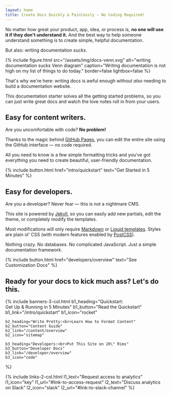 ```yaml
---
layout: home
title: Create Docs Quickly & Painlessly — No Coding Required!
---
```

No matter how great your product, app, idea, or process is, **no one will use it if they don't understand it.** And the best way to help someone understand something is to create simple, helpful documentation.

But also: writing documentation _sucks_.

{%
  include figure.html
  src="/assets/img/docs-venn.svg"
  alt="writing documentation sucks Venn diagram"
  caption="Writing documentation is not high on my list of things to do today."
  border=false
  lightbox=false
%}

That's why we're here: writing docs is awful enough without _also_ needing to build a documentation website.

This documentation starter solves all the getting started problems, so you can just write great docs and watch the love notes roll in from your users.

## Easy for content writers.

Are you uncomfortable with code? **No problem!**

Thanks to the magic behind [GitHub Pages](https://pages.github.com/), you can edit the entire site using the GitHub interface — no code required.

All you need to know is a few simple formatting tricks and you've got everything you need to create beautiful, user-friendly documentation.

{% include button.html
    href="intro/quickstart"
    text="Get Started in 5 Minutes"
%}

## Easy for developers.

Are you a developer? Never fear — this is not a nightmare CMS.

This site is powered by [Jekyll](http://jekyllrb.com), so you can easily add new partials, edit the theme, or completely modify the templates.

Most modifications will only require [Markdown](https://daringfireball.net/projects/markdown/) or [Liquid templates](http://shopify.github.io/liquid/). Styles are plain ol' CSS (with modern features enabled by [PostCSS](http://postcss.org/)).

Nothing crazy. No databases. No complicated JavaScript. Just a simple documentation framework.

{% include button.html
    href="developers/overview"
    text="See Customization Docs"
%}

## Ready for your docs to kick much ass? Let's do this.

{% include banners-3-col.html
    b1_heading="Quickstart:<br>Get Up & Running in 5 Minutes"
    b1_button="Read the Quickstart"
    b1_link="/intro/quickstart"
    b1_icon="rocket"

    b2_heading="Write Pretty:<br>Learn How to Format Content"
    b2_button="Content Guide"
    b2_link="/content/overview"
    b2_icon="sitemap"

    b3_heading="Developers:<br>Put This Site on 20\" Rims"
    b3_button="Developer Docs"
    b3_link="/developer/overview"
    b3_icon="code"
%}

{% include links-2-col.html
    l1_text="Request access to analytics"
    l1_icon="key"
    l1_url="#link-to-access-request"
    l2_text="Discuss analytics on Slack"
    l2_icon="slack"
    l2_url="#link-to-slack-channel"
%}
